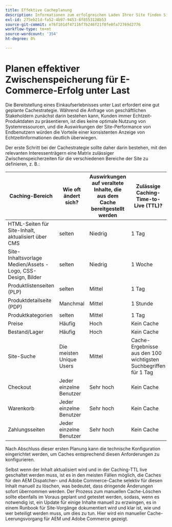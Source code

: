 ```yaml
---
title: Effektive Cacheplanung
description: Informationen zum erfolgreichen Laden Ihrer Site finden Sie unter den empfohlenen Benchmarks für die Zwischenspeicherung .
exl-id: 275eb21d-fa52-4b97-9453-8f8553128b53
source-git-commit: e76f101df47116f7b246f21f0fe0fa72769d2776
workflow-type: tm+mt
source-wordcount: '354'
ht-degree: 0%

---
```


# Planen effektiver Zwischenspeicherung für E-Commerce-Erfolg unter Last

Die Bereitstellung eines Einkaufserlebnisses unter Last erfordert eine gut geplante Cachestrategie. Während die Anfrage von geschäftlichen Stakeholdern zunächst darin bestehen kann, Kunden immer Echtzeit-Produktdaten zu präsentieren, ist dies keine optimale Nutzung von Systemressourcen, und die Auswirkungen der Site-Performance von Endbenutzern würden die Vorteile einer konsistenten Anzeige von Echtzeitinformationen deutlich überwiegen.

Der erste Schritt bei der Cachestrategie sollte daher darin bestehen, mit den relevanten Interessenträgern eine Matrix zulässiger Zwischenspeicherzeiten für die verschiedenen Bereiche der Site zu definieren, z. B.:

| Caching-Bereich | Wie oft ändert sich? | Auswirkungen auf veraltete Inhalte, die aus dem Cache bereitgestellt werden | Zulässige Caching-Time-to-Live (TTL)? |
|---------------------------------------------------------------|--------------------|-------------------------------------------|-----------------------------------------------------|
| HTML-Seiten für Site-Inhalt, aktualisiert über CMS | selten | Niedrig | 1 Tag |
| Site-Inhaltsvorlage Medien/Assets - Logo, CSS-Design, Bilder | selten | Niedrig | 1 Woche |
| Produktlistenseiten (PLP) | selten | Mittel | 1 Tag |
| Produktdetailseite (PDP) | Manchmal | Mittel | 1 Stunde |
| Produktkategorien | selten | Mittel | 1 Tag |
| Preise | Häufig | Hoch | Kein Cache |
| Bestand/Lager | Häufig | Hoch | Kein Cache |
| Site-Suche | Die meisten Unique Users | Mittel | Cache-Ergebnisse aus den 100 wichtigsten Suchbegriffen für 1 Tag |
| Checkout | Jeder einzelne Benutzer | Sehr hoch | Kein Cache |
| Warenkorb | Jeder einzelne Benutzer | Sehr hoch | Kein Cache |
| Zahlungsseiten | Jeder einzelne Benutzer | Sehr hoch | Kein Cache |

Nach Abschluss dieser ersten Planung kann die technische Konfiguration eingerichtet werden, um Caches entsprechend diesen Anforderungen zu konfigurieren.

Selbst wenn der Inhalt aktualisiert wird und in der Caching-TTL live geschaltet werden muss, ist es in den meisten Fällen möglich, die Caches für den AEM Dispatcher- und Adobe Commerce-Cache selektiv für diesen Inhalt manuell zu löschen, was bedeutet, dass dringende Änderungen sofort übernommen werden. Der Prozess zum manuellen Cache-Löschen sollte ebenfalls im Voraus geplant und getestet werden, sodass, wenn es notwendig ist, ein Update für einige Inhalte manuell zu erzwingen, es in einem Runbook für Site-Vorgänge dokumentiert wird und klar ist, wie und wer beteiligt werden muss, um dies zu tun. Hier wird ein manueller Cache-Leerungsvorgang für AEM und Adobe Commerce gezeigt.
